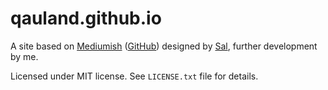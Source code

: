 # qauland.github.io

A site based on [Mediumish](https://bootstrapstarter.com/bootstrap-templates/template-mediumish-bootstrap-jekyll/) ([GitHub](https://github.com/wowthemesnet/mediumish-theme-jekyll)) designed by [Sal](https://www.wowthemes.net), further development by me.

Licensed under MIT license. See `LICENSE.txt` file for details.
